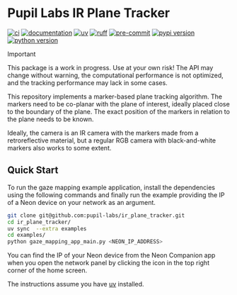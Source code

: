# Pupil Labs IR Plane Tracker

[![ci](https://github.com/pupil-labs/pl-ir-plane-tracker/actions/workflows/main.yml/badge.svg)](https://github.com/pupil-labs/pl-ir-plane-tracker/actions/workflows/main.yml)
[![documentation](https://img.shields.io/badge/docs-mkdocs-708FCC.svg?style=flat)](https://pupil-labs.github.io/pl-ir-plane-tracker/)
[![uv](https://img.shields.io/endpoint?url=https://raw.githubusercontent.com/astral-sh/uv/main/assets/badge/v0.json)](https://github.com/astral-sh/uv)
[![ruff](https://img.shields.io/endpoint?url=https://raw.githubusercontent.com/astral-sh/ruff/main/assets/badge/v2.json)](https://github.com/astral-sh/ruff)
[![pre-commit](https://img.shields.io/badge/pre_commit-black?logo=pre-commit&logoColor=FAB041)](https://github.com/pre-commit/pre-commit)
[![pypi version](https://img.shields.io/pypi/v/pupil-labs-ir-plane-tracker.svg)](https://pypi.org/project/pupil-labs-ir-plane-tracker/)
[![python version](https://img.shields.io/pypi/pyversions/pupil-labs-ir-plane-tracker)](https://pypi.org/project/pupil-labs-ir-plane-tracker/)

> [!IMPORTANT]
> This package is a work in progress. Use at your own risk!
> The API may change without warning, the computational performance is not optimized, and the tracking performance may lack in some cases.

This repository implements a marker-based plane tracking algorithm. The markers need to be co-planar with the plane of interest, ideally placed close to the boundary of the plane. The exact position of the markers in relation to the plane needs to be known.

Ideally, the camera is an IR camera with the markers made from a retroreflective material, but a regular RGB camera with black-and-white markers also works to some extent.

## Quick Start

To run the gaze mapping example application, install the dependencies using the following commands and finally run the example providing the IP of a Neon device on your network as an argument.

```bash
git clone git@github.com:pupil-labs/ir_plane_tracker.git
cd ir_plane_tracker/
uv sync  --extra examples
cd examples/
python gaze_mapping_app_main.py <NEON_IP_ADDRESS>
```

You can find the IP of your Neon device from the Neon Companion app when you open the network panel by clicking the icon in the top right corner of the home screen.

The instructions assume you have [uv](https://docs.astral.sh/uv/) installed.
